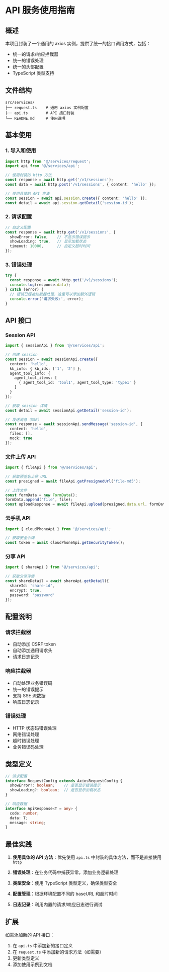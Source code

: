 # API 服务使用指南

## 概述

本项目封装了一个通用的 axios 实例，提供了统一的接口调用方式，包括：

- 统一的请求/响应拦截器
- 统一的错误处理
- 统一的头部配置
- TypeScript 类型支持

## 文件结构

```
src/services/
├── request.ts    # 通用 axios 实例配置
├── api.ts        # API 接口封装
└── README.md     # 使用说明
```

## 基本使用

### 1. 导入和使用

```typescript
import http from '@/services/request';
import api from '@/services/api';

// 使用封装的 http 方法
const response = await http.get('/v1/sessions');
const data = await http.post('/v1/sessions', { content: 'hello' });

// 使用具体的 API 方法
const session = await api.session.create({ content: 'hello' });
const detail = await api.session.getDetail('session-id');
```

### 2. 请求配置

```typescript
// 自定义配置
const response = await http.get('/v1/sessions', {
  showError: false,    // 不显示错误提示
  showLoading: true,   // 显示加载状态
  timeout: 10000,      // 自定义超时时间
});
```

### 3. 错误处理

```typescript
try {
  const response = await http.get('/v1/sessions');
  console.log(response.data);
} catch (error) {
  // 错误已经被拦截器处理，这里可以添加额外逻辑
  console.error('请求失败:', error);
}
```

## API 接口

### Session API

```typescript
import { sessionApi } from '@/services/api';

// 创建 session
const session = await sessionApi.create({
  content: 'hello',
  kb_info: { kb_ids: ['1', '2'] },
  agent_tool_info: {
    agent_tool_items: [
      { agent_tool_id: 'tool1', agent_tool_type: 'type1' }
    ]
  }
});

// 获取 session 详情
const detail = await sessionApi.getDetail('session-id');

// 发送消息（SSE）
const response = await sessionApi.sendMessage('session-id', {
  content: 'hello',
  files: [],
  mock: true
});
```

### 文件上传 API

```typescript
import { fileApi } from '@/services/api';

// 获取预签名上传 URL
const presigned = await fileApi.getPresignedUrl('file-md5');

// 上传文件
const formData = new FormData();
formData.append('file', file);
const uploadResponse = await fileApi.upload(presigned.data.url, formData);
```

### 云手机 API

```typescript
import { cloudPhoneApi } from '@/services/api';

// 获取安全令牌
const token = await cloudPhoneApi.getSecurityToken();
```

### 分享 API

```typescript
import { shareApi } from '@/services/api';

// 获取分享详情
const shareDetail = await shareApi.getDetail({
  shareId: 'share-id',
  encrypt: true,
  password: 'password'
});
```

## 配置说明

### 请求拦截器

- 自动添加 CSRF token
- 自动添加通用请求头
- 请求日志记录

### 响应拦截器

- 自动处理业务错误码
- 统一的错误提示
- 支持 SSE 流数据
- 响应日志记录

### 错误处理

- HTTP 状态码错误处理
- 网络错误处理
- 超时错误处理
- 业务错误码处理

## 类型定义

```typescript
// 请求配置
interface RequestConfig extends AxiosRequestConfig {
  showError?: boolean;    // 是否显示错误提示
  showLoading?: boolean;  // 是否显示加载状态
}

// 响应数据
interface ApiResponse<T = any> {
  code: number;
  data: T;
  message: string;
}
```

## 最佳实践

1. **使用具体的 API 方法**：优先使用 `api.ts` 中封装的具体方法，而不是直接使用 `http`

2. **错误处理**：在业务代码中捕获异常，添加业务逻辑处理

3. **类型安全**：使用 TypeScript 类型定义，确保类型安全

4. **配置管理**：根据环境配置不同的 baseURL 和超时时间

5. **日志记录**：利用内置的请求/响应日志进行调试

## 扩展

如需添加新的 API 接口：

1. 在 `api.ts` 中添加新的接口定义
2. 在 `request.ts` 中添加新的请求方法（如需要）
3. 更新类型定义
4. 添加使用示例到文档 
